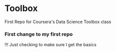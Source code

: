 # Toolbox
First Repo for Coursera's Data Science Toolbox class

### First change to my first repo
!!! Just checking to make sure I get the basics
